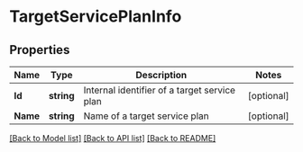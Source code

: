 # TargetServicePlanInfo

## Properties
Name | Type | Description | Notes
------------ | ------------- | ------------- | -------------
**Id** | **string** | Internal identifier of a target service plan | [optional] 
**Name** | **string** | Name of a target service plan | [optional] 

[[Back to Model list]](../README.md#documentation-for-models) [[Back to API list]](../README.md#documentation-for-api-endpoints) [[Back to README]](../README.md)


